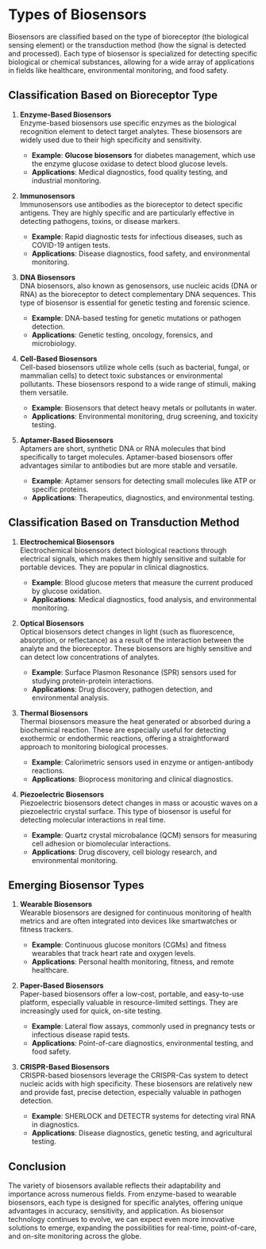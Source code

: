 # Types of Biosensors

Biosensors are classified based on the type of bioreceptor (the biological sensing element) or the transduction method (how the signal is detected and processed). Each type of biosensor is specialized for detecting specific biological or chemical substances, allowing for a wide array of applications in fields like healthcare, environmental monitoring, and food safety.

## Classification Based on Bioreceptor Type

1. **Enzyme-Based Biosensors**  
   Enzyme-based biosensors use specific enzymes as the biological recognition element to detect target analytes. These biosensors are widely used due to their high specificity and sensitivity.

   - **Example**: **Glucose biosensors** for diabetes management, which use the enzyme glucose oxidase to detect blood glucose levels.
   - **Applications**: Medical diagnostics, food quality testing, and industrial monitoring.

2. **Immunosensors**  
   Immunosensors use antibodies as the bioreceptor to detect specific antigens. They are highly specific and are particularly effective in detecting pathogens, toxins, or disease markers.

   - **Example**: Rapid diagnostic tests for infectious diseases, such as COVID-19 antigen tests.
   - **Applications**: Disease diagnostics, food safety, and environmental monitoring.

3. **DNA Biosensors**  
   DNA biosensors, also known as genosensors, use nucleic acids (DNA or RNA) as the bioreceptor to detect complementary DNA sequences. This type of biosensor is essential for genetic testing and forensic science.

   - **Example**: DNA-based testing for genetic mutations or pathogen detection.
   - **Applications**: Genetic testing, oncology, forensics, and microbiology.

4. **Cell-Based Biosensors**  
   Cell-based biosensors utilize whole cells (such as bacterial, fungal, or mammalian cells) to detect toxic substances or environmental pollutants. These biosensors respond to a wide range of stimuli, making them versatile.

   - **Example**: Biosensors that detect heavy metals or pollutants in water.
   - **Applications**: Environmental monitoring, drug screening, and toxicity testing.

5. **Aptamer-Based Biosensors**  
   Aptamers are short, synthetic DNA or RNA molecules that bind specifically to target molecules. Aptamer-based biosensors offer advantages similar to antibodies but are more stable and versatile.

   - **Example**: Aptamer sensors for detecting small molecules like ATP or specific proteins.
   - **Applications**: Therapeutics, diagnostics, and environmental testing.

## Classification Based on Transduction Method

1. **Electrochemical Biosensors**  
   Electrochemical biosensors detect biological reactions through electrical signals, which makes them highly sensitive and suitable for portable devices. They are popular in clinical diagnostics.

   - **Example**: Blood glucose meters that measure the current produced by glucose oxidation.
   - **Applications**: Medical diagnostics, food analysis, and environmental monitoring.

2. **Optical Biosensors**  
   Optical biosensors detect changes in light (such as fluorescence, absorption, or reflectance) as a result of the interaction between the analyte and the bioreceptor. These biosensors are highly sensitive and can detect low concentrations of analytes.

   - **Example**: Surface Plasmon Resonance (SPR) sensors used for studying protein-protein interactions.
   - **Applications**: Drug discovery, pathogen detection, and environmental analysis.

3. **Thermal Biosensors**  
   Thermal biosensors measure the heat generated or absorbed during a biochemical reaction. These are especially useful for detecting exothermic or endothermic reactions, offering a straightforward approach to monitoring biological processes.

   - **Example**: Calorimetric sensors used in enzyme or antigen-antibody reactions.
   - **Applications**: Bioprocess monitoring and clinical diagnostics.

4. **Piezoelectric Biosensors**  
   Piezoelectric biosensors detect changes in mass or acoustic waves on a piezoelectric crystal surface. This type of biosensor is useful for detecting molecular interactions in real time.

   - **Example**: Quartz crystal microbalance (QCM) sensors for measuring cell adhesion or biomolecular interactions.
   - **Applications**: Drug discovery, cell biology research, and environmental monitoring.

## Emerging Biosensor Types

1. **Wearable Biosensors**  
   Wearable biosensors are designed for continuous monitoring of health metrics and are often integrated into devices like smartwatches or fitness trackers.

   - **Example**: Continuous glucose monitors (CGMs) and fitness wearables that track heart rate and oxygen levels.
   - **Applications**: Personal health monitoring, fitness, and remote healthcare.

2. **Paper-Based Biosensors**  
   Paper-based biosensors offer a low-cost, portable, and easy-to-use platform, especially valuable in resource-limited settings. They are increasingly used for quick, on-site testing.

   - **Example**: Lateral flow assays, commonly used in pregnancy tests or infectious disease rapid tests.
   - **Applications**: Point-of-care diagnostics, environmental testing, and food safety.

3. **CRISPR-Based Biosensors**  
   CRISPR-based biosensors leverage the CRISPR-Cas system to detect nucleic acids with high specificity. These biosensors are relatively new and provide fast, precise detection, especially valuable in pathogen detection.

   - **Example**: SHERLOCK and DETECTR systems for detecting viral RNA in diagnostics.
   - **Applications**: Disease diagnostics, genetic testing, and agricultural testing.

## Conclusion

The variety of biosensors available reflects their adaptability and importance across numerous fields. From enzyme-based to wearable biosensors, each type is designed for specific analytes, offering unique advantages in accuracy, sensitivity, and application. As biosensor technology continues to evolve, we can expect even more innovative solutions to emerge, expanding the possibilities for real-time, point-of-care, and on-site monitoring across the globe.

